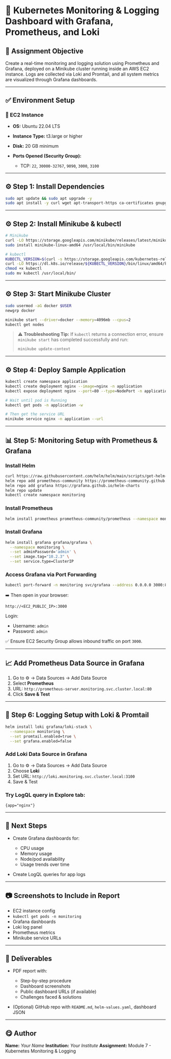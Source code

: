 # 🚀 Kubernetes Monitoring & Logging Dashboard with Grafana, Prometheus, and Loki

## 📘 Assignment Objective

Create a real-time monitoring and logging solution using Prometheus and Grafana, deployed on a Minikube cluster running inside an AWS EC2 instance. Logs are collected via Loki and Promtail, and all system metrics are visualized through Grafana dashboards.

---

## ✅ Environment Setup

### 🔹 EC2 Instance

* **OS:** Ubuntu 22.04 LTS
* **Instance Type:** t3.large or higher
* **Disk:** 20 GB minimum
* **Ports Opened (Security Group):**

  * TCP: `22`, `30000-32767`, `9090`, `3000`, `3100`

---

## ⚙️ Step 1: Install Dependencies

```bash
sudo apt update && sudo apt upgrade -y
sudo apt install -y curl wget apt-transport-https ca-certificates gnupg docker.io conntrack
```

---

## ⚙️ Step 2: Install Minikube & kubectl

```bash
# Minikube
curl -LO https://storage.googleapis.com/minikube/releases/latest/minikube-linux-amd64
sudo install minikube-linux-amd64 /usr/local/bin/minikube

# kubectl
KUBECTL_VERSION=$(curl -s https://storage.googleapis.com/kubernetes-release/release/stable.txt)
curl -LO https://dl.k8s.io/release/${KUBECTL_VERSION}/bin/linux/amd64/kubectl
chmod +x kubectl
sudo mv kubectl /usr/local/bin/
```

---

## ⚙️ Step 3: Start Minikube Cluster

```bash
sudo usermod -aG docker $USER
newgrp docker

minikube start --driver=docker --memory=4096mb --cpus=2
kubectl get nodes
```

> ⚠️ **Troubleshooting Tip:** If `kubectl` returns a connection error, ensure `minikube start` has completed successfully and run:
>
> ```bash
> minikube update-context
> ```

---

## ⚙️ Step 4: Deploy Sample Application

```bash
kubectl create namespace application
kubectl create deployment nginx --image=nginx -n application
kubectl expose deployment nginx --port=80 --type=NodePort -n application

# Wait until pod is Running
kubectl get pods -n application -w

# Then get the service URL
minikube service nginx -n application --url
```

---

## 📊 Step 5: Monitoring Setup with Prometheus & Grafana

### Install Helm

```bash
curl https://raw.githubusercontent.com/helm/helm/main/scripts/get-helm-3 | bash
helm repo add prometheus-community https://prometheus-community.github.io/helm-charts
helm repo add grafana https://grafana.github.io/helm-charts
helm repo update
kubectl create namespace monitoring
```

### Install Prometheus

```bash
helm install prometheus prometheus-community/prometheus --namespace monitoring
```

### Install Grafana

```bash
helm install grafana grafana/grafana \
  --namespace monitoring \
  --set adminPassword='admin' \
  --set image.tag="10.2.3" \
  --set service.type=ClusterIP
```

### Access Grafana via Port Forwarding

```bash
kubectl port-forward -n monitoring svc/grafana --address 0.0.0.0 3000:80
```

➡️ Then open in your browser:

```
http://<EC2_PUBLIC_IP>:3000
```

Login:

* Username: `admin`
* Password: `admin`

✅ Ensure EC2 Security Group allows inbound traffic on port `3000`.

---

## 📈 Add Prometheus Data Source in Grafana

1. Go to ⚙️ → Data Sources → Add Data Source
2. Select **Prometheus**
3. URL: `http://prometheus-server.monitoring.svc.cluster.local:80`
4. Click **Save & Test**

---

## 📆 Step 6: Logging Setup with Loki & Promtail

```bash
helm install loki grafana/loki-stack \
  --namespace monitoring \
  --set promtail.enabled=true \
  --set grafana.enabled=false
```

### Add Loki Data Source in Grafana

1. Go to ⚙️ → Data Sources → Add Data Source
2. Choose **Loki**
3. Set URL: `http://loki.monitoring.svc.cluster.local:3100`
4. Save & Test

### Try LogQL query in Explore tab:

```logql
{app="nginx"}
```

---

## 📌 Next Steps

* Create Grafana dashboards for:

  * CPU usage
  * Memory usage
  * Node/pod availability
  * Usage trends over time
* Create LogQL queries for app logs

---

## 📷 Screenshots to Include in Report

* EC2 instance config
* `kubectl get pods -n monitoring`
* Grafana dashboards
* Loki log panel
* Prometheus metrics
* Minikube service URLs

---

## 📄 Deliverables

* PDF report with:

  * Step-by-step procedure
  * Dashboard screenshots
  * Public dashboard URLs (if available)
  * Challenges faced & solutions
* (Optional) GitHub repo with `README.md`, `helm-values.yaml`, dashboard JSON

---

## 😋 Author

**Name:** *Your Name*
**Institution:** *Your Institute*
**Assignment:** Module 7 - Kubernetes Monitoring & Logging
